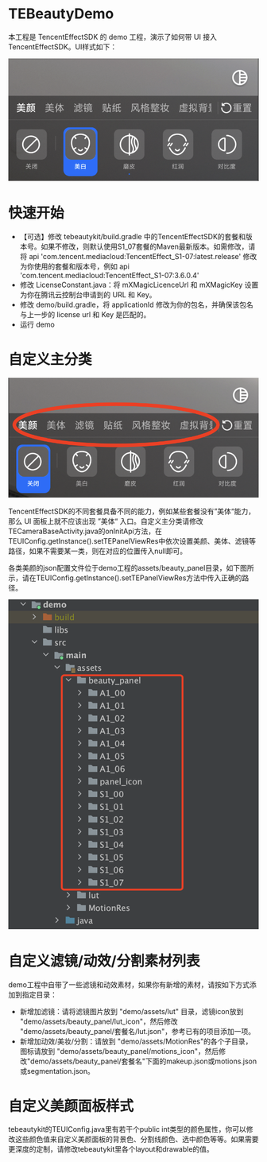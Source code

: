# TEBeautyDemo

本工程是 TencentEffectSDK 的 demo 工程，演示了如何带 UI 接入 TencentEffectSDK。UI样式如下：

![20240422-174738@2x](./doc/20240422-174738@2x.png)



# 快速开始

- 【可选】修改 tebeautykit/build.gradle 中的TencentEffectSDK的套餐和版本号。如果不修改，则默认使用S1_07套餐的Maven最新版本。如需修改，请将 api 'com.tencent.mediacloud:TencentEffect_S1-07:latest.release' 修改为你使用的套餐和版本号，例如 api 'com.tencent.mediacloud:TencentEffect_S1-07:3.6.0.4'
- 修改 LicenseConstant.java：将 mXMagicLicenceUrl 和 mXMagicKey 设置为你在腾讯云控制台申请到的 URL 和 Key。
- 修改 demo/build.gradle，将 applicationId 修改为你的包名，并确保该包名与上一步的 license url 和 Key 是匹配的。
- 运行 demo

# 自定义主分类

![](./doc/53fd55ed-dde9-4cdf-bac8-f6606127c66c.png)

TencentEffectSDK的不同套餐具备不同的能力，例如某些套餐没有”美体“能力，那么 UI 面板上就不应该出现 ”美体“ 入口。自定义主分类请修改TECameraBaseActivity.java的onInitApi方法，在TEUIConfig.getInstance().setTEPanelViewRes中依次设置美颜、美体、滤镜等路径，如果不需要某一类，则在对应的位置传入null即可。

各类美颜的json配置文件位于demo工程的assets/beauty_panel目录，如下图所示，请在TEUIConfig.getInstance().setTEPanelViewRes方法中传入正确的路径。

![cb2fccb9-16f8-45dd-8254-27eb8acf2a38](./doc/cb2fccb9-16f8-45dd-8254-27eb8acf2a38.png)

# 自定义滤镜/动效/分割素材列表

demo工程中自带了一些滤镜和动效素材，如果你有新增的素材，请按如下方式添加到指定目录：

- 新增加滤镜：请将滤镜图片放到 "demo/assets/lut" 目录，滤镜icon放到 "demo/assets/beauty_panel/lut_icon"，然后修改 "demo/assets/beauty_panel/套餐名/lut.json"，参考已有的项目添加一项。
- 新增加动效/美妆/分割：请放到 "demo/assets/MotionRes"的各个子目录，图标请放到 "demo/assets/beauty_panel/motions_icon"，然后修改"demo/assets/beauty_panel/套餐名"下面的makeup.json或motions.json或segmentation.json。

# 自定义美颜面板样式

tebeautykit的TEUIConfig.java里有若干个public int类型的颜色属性，你可以修改这些颜色值来自定义美颜面板的背景色、分割线颜色、选中颜色等等。如果需要更深度的定制，请修改tebeautykit里各个layout和drawable的值。